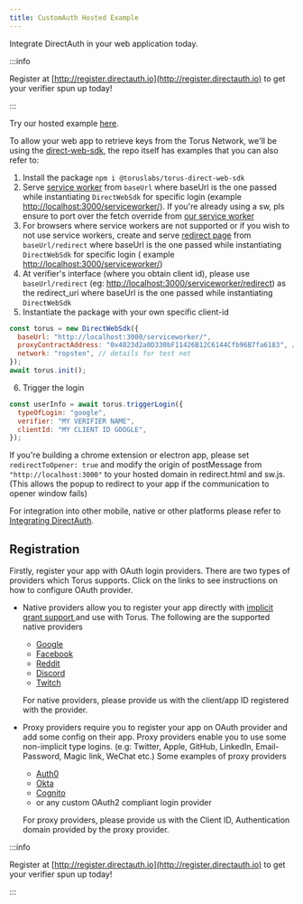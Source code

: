 ```yaml
---
title: CustomAuth Hosted Example
---
```


Integrate DirectAuth in your web application today.

:::info

Register at [http://register.directauth.io](http://register.directauth.io) to
get your verifier spun up today!

:::

Try our hosted example [here](https://vue-direct.tor.us).

To allow your web app to retrieve keys from the Torus Network, we'll be using
the [direct-web-sdk](https://github.com/torusresearch/torus-direct-web-sdk), the
repo itself has examples that you can also refer to:

1. Install the package `npm i @toruslabs/torus-direct-web-sdk`
2. Serve
   [service worker](https://github.com/torusresearch/torus-direct-web-sdk/blob/master/serviceworker/sw.js)
   from `baseUrl` where baseUrl is the one passed while instantiating
   `DirectWebSdk` for specific login \(example
   [http://localhost:3000/serviceworker/](http://localhost:3000/serviceworker/)\).
   If you're already using a sw, pls ensure to port over the fetch override from
   [our service worker](https://github.com/torusresearch/torus-direct-web-sdk/blob/master/serviceworker/sw.js)
3. For browsers where service workers are not supported or if you wish to not
   use service workers, create and serve
   [redirect page](https://github.com/torusresearch/torus-direct-web-sdk/blob/master/serviceworker/redirect.html)
   from `baseUrl/redirect` where baseUrl is the one passed while instantiating
   `DirectWebSdk` for specific login \( example
   [http://localhost:3000/serviceworker/](http://localhost:3000/serviceworker/)\)
4. At verifier's interface \(where you obtain client id\), please use
   `baseUrl/redirect` \(eg:
   [http://localhost:3000/serviceworker/redirect](http://localhost:3000/serviceworker/redirect)\)
   as the redirect_uri where baseUrl is the one passed while instantiating
   `DirectWebSdk`
5. Instantiate the package with your own specific client-id

```javascript
const torus = new DirectWebSdk({
  baseUrl: "http://localhost:3000/serviceworker/",
  proxyContractAddress: "0x4023d2a0D330bF11426B12C6144Cfb96B7fa6183", // details for test net
  network: "ropsten", // details for test net
});
await torus.init();
```

6. Trigger the login

```javascript
const userInfo = await torus.triggerLogin({
  typeOfLogin: "google",
  verifier: "MY VERIFIER NAME",
  clientId: "MY CLIENT ID GOOGLE",
});
```

If you're building a chrome extension or electron app, please set
`redirectToOpener: true` and modify the origin of postMessage from
`"http://localhost:3000"` to your hosted domain in redirect.html and sw.js.
\(This allows the popup to redirect to your app if the communication to opener
window fails\)

For integration into other mobile, native or other platforms please refer to
[Integrating DirectAuth](integrating-directauth/).

## Registration

Firstly, register your app with OAuth login providers. There are two types of
providers which Torus supports. Click on the links to see instructions on how to
configure OAuth provider.

- Native providers allow you to register your app directly with
  [implicit grant support ](https://oauth.net/2/grant-types/implicit/)and use
  with Torus. The following are the supported native providers

  - [Google](https://support.google.com/googleapi/answer/6158849)
  - [Facebook](https://developers.facebook.com/docs/apps)
  - [Reddit](https://github.com/reddit-archive/reddit/wiki/oauth2)
  - [Discord](https://discord.com/developers/docs/topics/oauth2)
  - [Twitch](https://dev.twitch.tv/docs/authentication/#registration)

  For native providers, please provide us with the client/app ID registered with
  the provider.

- Proxy providers require you to register your app on OAuth provider and add
  some config on their app. Proxy providers enable you to use some non-implicit
  type logins. \(e.g: Twitter, Apple, GitHub, LinkedIn, Email-Password, Magic
  link, WeChat etc.\) Some examples of proxy providers

  - [Auth0](https://auth0.com/docs/connections)
  - [Okta](https://developer.okta.com/docs/concepts/social-login/)
  - [Cognito](https://aws.amazon.com/cognito/getting-started/)
  - or any custom OAuth2 compliant login provider

  For proxy providers, please provide us with the Client ID, Authentication
  domain provided by the proxy provider.

:::info

Register at [http://register.directauth.io](http://register.directauth.io) to
get your verifier spun up today!

:::
